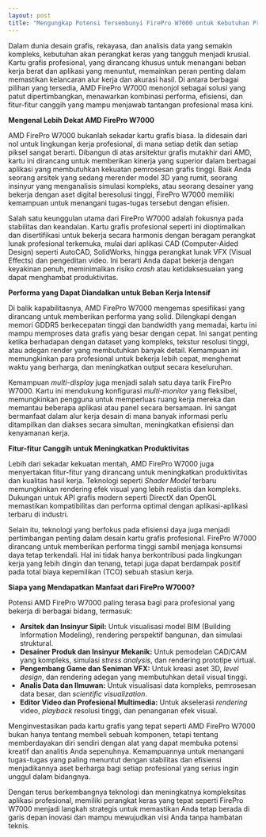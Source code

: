 ```yaml
---
layout: post
title: "Mengungkap Potensi Tersembunyi FirePro W7000 untuk Kebutuhan Profesional"
---
```


Dalam dunia desain grafis, rekayasa, dan analisis data yang semakin kompleks, kebutuhan akan perangkat keras yang tangguh menjadi krusial. Kartu grafis profesional, yang dirancang khusus untuk menangani beban kerja berat dan aplikasi yang menuntut, memainkan peran penting dalam memastikan kelancaran alur kerja dan akurasi hasil. Di antara berbagai pilihan yang tersedia, AMD FirePro W7000 menonjol sebagai solusi yang patut dipertimbangkan, menawarkan kombinasi performa, efisiensi, dan fitur-fitur canggih yang mampu menjawab tantangan profesional masa kini.

**Mengenal Lebih Dekat AMD FirePro W7000**

AMD FirePro W7000 bukanlah sekadar kartu grafis biasa. Ia didesain dari nol untuk lingkungan kerja profesional, di mana setiap detik dan setiap piksel sangat berarti. Dibangun di atas arsitektur grafis mutakhir dari AMD, kartu ini dirancang untuk memberikan kinerja yang superior dalam berbagai aplikasi yang membutuhkan kekuatan pemrosesan grafis tinggi. Baik Anda seorang arsitek yang sedang merender model 3D yang rumit, seorang insinyur yang menganalisis simulasi kompleks, atau seorang desainer yang bekerja dengan aset digital beresolusi tinggi, FirePro W7000 memiliki kemampuan untuk menangani tugas-tugas tersebut dengan efisien.

Salah satu keunggulan utama dari FirePro W7000 adalah fokusnya pada stabilitas dan keandalan. Kartu grafis profesional seperti ini dioptimalkan dan disertifikasi untuk bekerja secara harmonis dengan beragam perangkat lunak profesional terkemuka, mulai dari aplikasi CAD (Computer-Aided Design) seperti AutoCAD, SolidWorks, hingga perangkat lunak VFX (Visual Effects) dan pengeditan video. Ini berarti Anda dapat bekerja dengan keyakinan penuh, meminimalkan risiko _crash_ atau ketidaksesuaian yang dapat menghambat produktivitas.

**Performa yang Dapat Diandalkan untuk Beban Kerja Intensif**

Di balik kapabilitasnya, AMD FirePro W7000 mengemas spesifikasi yang dirancang untuk memberikan performa yang solid. Dilengkapi dengan memori GDDR5 berkecepatan tinggi dan bandwidth yang memadai, kartu ini mampu memproses data grafis yang besar dengan cepat. Ini sangat penting ketika berhadapan dengan dataset yang kompleks, tekstur resolusi tinggi, atau adegan render yang membutuhkan banyak detail. Kemampuan ini memungkinkan para profesional untuk bekerja lebih cepat, menghemat waktu yang berharga, dan meningkatkan output secara keseluruhan.

Kemampuan _multi-display_ juga menjadi salah satu daya tarik FirePro W7000. Kartu ini mendukung konfigurasi _multi-monitor_ yang fleksibel, memungkinkan pengguna untuk memperluas ruang kerja mereka dan memantau beberapa aplikasi atau panel secara bersamaan. Ini sangat bermanfaat dalam alur kerja desain di mana banyak informasi perlu ditampilkan dan diakses secara simultan, meningkatkan efisiensi dan kenyamanan kerja.

**Fitur-fitur Canggih untuk Meningkatkan Produktivitas**

Lebih dari sekadar kekuatan mentah, AMD FirePro W7000 juga menyertakan fitur-fitur yang dirancang untuk meningkatkan produktivitas dan kualitas hasil kerja. Teknologi seperti _Shader Model_ terbaru memungkinkan rendering efek visual yang lebih realistis dan kompleks. Dukungan untuk API grafis modern seperti DirectX dan OpenGL memastikan kompatibilitas dan performa optimal dengan aplikasi-aplikasi terbaru di industri.

Selain itu, teknologi yang berfokus pada efisiensi daya juga menjadi pertimbangan penting dalam desain kartu grafis profesional. FirePro W7000 dirancang untuk memberikan performa tinggi sambil menjaga konsumsi daya tetap terkendali. Hal ini tidak hanya berkontribusi pada lingkungan kerja yang lebih dingin dan tenang, tetapi juga dapat berdampak positif pada total biaya kepemilikan (TCO) sebuah stasiun kerja.

**Siapa yang Mendapatkan Manfaat dari FirePro W7000?**

Potensi AMD FirePro W7000 paling terasa bagi para profesional yang bekerja di berbagai bidang, termasuk:

*   **Arsitek dan Insinyur Sipil:** Untuk visualisasi model BIM (Building Information Modeling), rendering perspektif bangunan, dan simulasi struktural.
*   **Desainer Produk dan Insinyur Mekanik:** Untuk pemodelan CAD/CAM yang kompleks, simulasi _stress analysis_, dan rendering prototipe virtual.
*   **Pengembang Game dan Seniman VFX:** Untuk kreasi aset 3D, _level design_, dan rendering adegan yang membutuhkan detail visual tinggi.
*   **Analis Data dan Ilmuwan:** Untuk visualisasi data kompleks, pemrosesan data besar, dan _scientific visualization_.
*   **Editor Video dan Profesional Multimedia:** Untuk akselerasi _rendering_ video, _playback_ resolusi tinggi, dan penanganan efek visual.

Menginvestasikan pada kartu grafis yang tepat seperti AMD FirePro W7000 bukan hanya tentang membeli sebuah komponen, tetapi tentang memberdayakan diri sendiri dengan alat yang dapat membuka potensi kreatif dan analitis Anda sepenuhnya. Kemampuannya untuk menangani tugas-tugas yang paling menuntut dengan stabilitas dan efisiensi menjadikannya aset berharga bagi setiap profesional yang serius ingin unggul dalam bidangnya.

Dengan terus berkembangnya teknologi dan meningkatnya kompleksitas aplikasi profesional, memiliki perangkat keras yang tepat seperti FirePro W7000 menjadi langkah strategis untuk memastikan Anda tetap berada di garis depan inovasi dan mampu mewujudkan visi Anda tanpa hambatan teknis.
